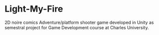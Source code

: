 # Light-My-Fire
2D noire comics Adventure/platform shooter game developed in Unity as semestral project for Game Development course at Charles University.
